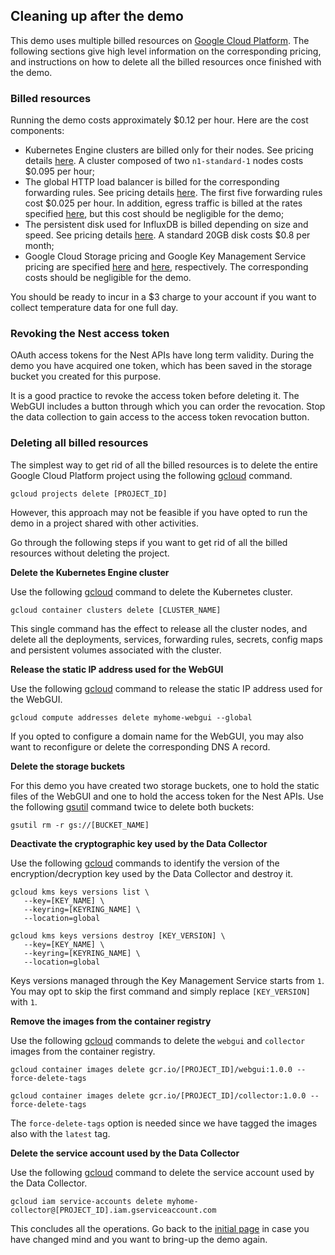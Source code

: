 ## Cleaning up after the demo

This demo uses multiple billed resources on [Google Cloud Platform](https://cloud.google.com/products/). The following sections give high level information on the corresponding pricing, and instructions on how to delete all the billed resources once finished with the demo.

### Billed resources

Running the demo costs approximately $0.12 per hour. Here are the cost components:
- Kubernetes Engine clusters are billed only for their nodes. See pricing details [here](https://cloud.google.com/kubernetes-engine/pricing). A cluster composed of two `n1-standard-1` nodes costs $0.095 per hour;
- The global HTTP load balancer is billed for the corresponding forwarding rules. See pricing details [here](https://cloud.google.com/compute/pricing). The first five forwarding rules cost $0.025 per hour. In addition, egress traffic is billed at the rates specified [here](https://cloud.google.com/compute/pricing#internet_egress), but this cost should be negligible for the demo;
- The persistent disk used for InfluxDB is billed depending on size and speed. See pricing details [here](https://cloud.google.com/compute/pricing). A standard 20GB disk costs $0.8 per month;
- Google Cloud Storage pricing and Google Key Management Service pricing are specified [here](https://cloud.google.com/storage/pricing) and [here](https://cloud.google.com/kms/pricing), respectively. The corresponding costs should be negligible for the demo.

You should be ready to incur in a $3 charge to your account if you want to collect temperature data for one full day.

### Revoking the Nest access token

OAuth access tokens for the Nest APIs have long term validity. During the demo you have acquired one token, which has been saved in the storage bucket you created for this purpose.

It is a good practice to revoke the access token before deleting it. The WebGUI includes a button through which you can order the revocation. Stop the data collection to gain access to the access token revocation button.

### Deleting all billed resources

The simplest way to get rid of all the billed resources is to delete the entire Google Cloud Platform project using the following [gcloud](https://cloud.google.com/sdk/gcloud/reference/projects/delete) command.

```
gcloud projects delete [PROJECT_ID]
```

However, this approach may not be feasible if you have opted to run the demo in a project shared with other activities.

Go through the following steps if you want to get rid of all the billed resources without deleting the project.

**Delete the Kubernetes Engine cluster**

Use the following [gcloud](https://cloud.google.com/sdk/gcloud/reference/container/clusters/delete) command to delete the Kubernetes cluster.

```
gcloud container clusters delete [CLUSTER_NAME]
```

This single command has the effect to release all the cluster nodes, and delete all the deployments, services, forwarding rules, secrets, config maps and persistent volumes associated with the cluster.

**Release the static IP address used for the WebGUI**

Use the following [gcloud](https://cloud.google.com/sdk/gcloud/reference/compute/addresses/delete) command to release the static IP address used for the WebGUI.

```
gcloud compute addresses delete myhome-webgui --global
```

If you opted to configure a domain name for the WebGUI, you may also want to reconfigure or delete the corresponding DNS A record.

**Delete the storage buckets**

For this demo you have created two storage buckets, one to hold the static files of the WebGUI and one to hold the access token for the Nest APIs. Use the following [gsutil](https://cloud.google.com/storage/docs/gsutil) command twice to delete both buckets:

```
gsutil rm -r gs://[BUCKET_NAME]
```

**Deactivate the cryptographic key used by the Data Collector**

Use the following [gcloud](https://cloud.google.com/sdk/gcloud/reference/kms/keys/versions/) commands to identify the version of the encryption/decryption key used by the Data Collector and destroy it.

```
gcloud kms keys versions list \
   --key=[KEY_NAME] \
   --keyring=[KEYRING_NAME] \
   --location=global

gcloud kms keys versions destroy [KEY_VERSION] \
   --key=[KEY_NAME] \
   --keyring=[KEYRING_NAME] \
   --location=global
```

Keys versions managed through the Key Management Service starts from `1`. You may opt to skip the first command and simply replace `[KEY_VERSION]` with `1`.

**Remove the images from the container registry**

Use the following [gcloud](https://cloud.google.com/sdk/gcloud/reference/container/images/delete) commands to delete the `webgui` and `collector` images from the container registry.

```
gcloud container images delete gcr.io/[PROJECT_ID]/webgui:1.0.0 --force-delete-tags

gcloud container images delete gcr.io/[PROJECT_ID]/collector:1.0.0 --force-delete-tags
```
The `force-delete-tags` option is needed since we have tagged the images also with the `latest` tag.

**Delete the service account used by the Data Collector**

Use the following [gcloud](https://cloud.google.com/sdk/gcloud/reference/iam/service-accounts/delete) command to delete the service account used by the Data Collector.

```
gcloud iam service-accounts delete myhome-collector@[PROJECT_ID].iam.gserviceaccount.com
```

This concludes all the operations. Go back to the [initial page](../README.md) in case you have changed mind and you want to bring-up the demo again.

